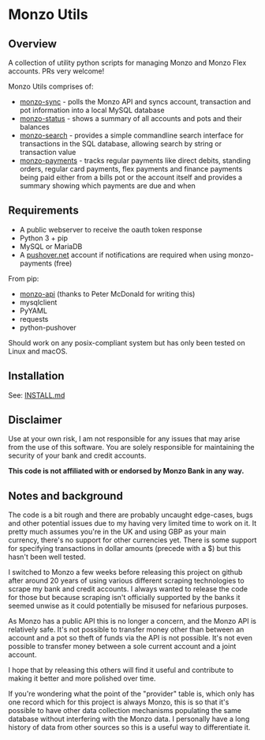 # Monzo Utils

## Overview

A collection of utility python scripts for managing Monzo and Monzo Flex
accounts. PRs very welcome!

Monzo Utils comprises of:

 - [monzo-sync](https://github.com/m4rkw/monzo-utils/blob/master/docs/monzo-sync.md) - polls the Monzo API and syncs account, transaction and pot
   information into a local MySQL database
 - [monzo-status](https://github.com/m4rkw/monzo-utils/blob/master/docs/monzo-status.md) - shows a summary of all accounts and pots and their balances
 - [monzo-search](https://github.com/m4rkw/monzo-utils/blob/master/docs/monzo-search.md) - provides a simple commandline search interface for
   transactions in the SQL database, allowing search by string or transaction
   value
 - [monzo-payments](https://github.com/m4rkw/monzo-utils/blob/master/docs/monzo-payments.md) - tracks regular payments like direct debits, standing
   orders, regular card payments, flex payments and finance payments being paid
   either from a bills pot or the account itself and provides a summary showing which payments are due and when

## Requirements

- A public webserver to receive the oauth token response
- Python 3 + pip
- MySQL or MariaDB
- A [pushover.net](https://pushover.net) account if notifications are required when using monzo-payments (free)

From pip:

- [monzo-api](https://github.com/petermcd/monzo-api) (thanks to Peter McDonald for writing this)
- mysqlclient
- PyYAML
- requests
- python-pushover

Should work on any posix-compliant system but has only been tested on Linux and
macOS.

## Installation

See: [INSTALL.md](https://github.com/m4rkw/monzo-utils/blob/master/docs/INSTALL.md)

## Disclaimer

Use at your own risk, I am not responsible for any issues that may arise from
the use of this software. You are solely responsible for maintaining the
security of your bank and credit accounts.

**This code is not affiliated with or endorsed by Monzo Bank in any way.**

## Notes and background

The code is a bit rough and there are probably uncaught edge-cases, bugs and
other potential issues due to my having very limited time to work on it.
It pretty much assumes you're in the UK and using GBP as your main currency,
there's no support for other currencies yet. There is some support for
specifying transactions in dollar amounts (precede with a $) but this hasn't
been well tested.

I switched to Monzo a few weeks before releasing this project on github after
around 20 years of using various different scraping technologies to scrape my
bank and credit accounts. I always wanted to release the code for those but
because scraping isn't officially supported by the banks it seemed unwise as it
could potentially be misused for nefarious purposes.

As Monzo has a public API this is no longer a concern, and the Monzo API is
relatively safe. It's not possible to transfer money other than between an
account and a pot so theft of funds via the API is not possible. It's not even
possible to transfer money between a sole current account and a joint account.

I hope that by releasing this others will find it useful and contribute to
making it better and more polished over time.

If you're wondering what the point of the "provider" table is, which only has
one record which for this project is always Monzo, this is so that it's possible
to have other data collection mechanisms populating the same database without
interfering with the Monzo data. I personally have a long history of data from
other sources so this is a useful way to differentiate it.
